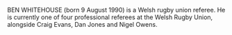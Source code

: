 BEN WHITEHOUSE (born 9 August 1990) is a Welsh rugby union referee. He is currently one of four professional referees at the Welsh Rugby Union, alongside Craig Evans, Dan Jones and Nigel Owens.
